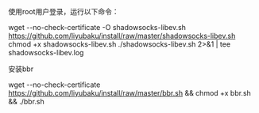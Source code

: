 使用root用户登录，运行以下命令：

wget --no-check-certificate -O shadowsocks-libev.sh https://github.com/liyubaku/install/raw/master/shadowsocks-libev.sh
chmod +x shadowsocks-libev.sh
./shadowsocks-libev.sh 2>&1 | tee shadowsocks-libev.log


安装bbr

wget --no-check-certificate https://github.com/liyubaku/install/raw/master/bbr.sh && chmod +x bbr.sh && ./bbr.sh
